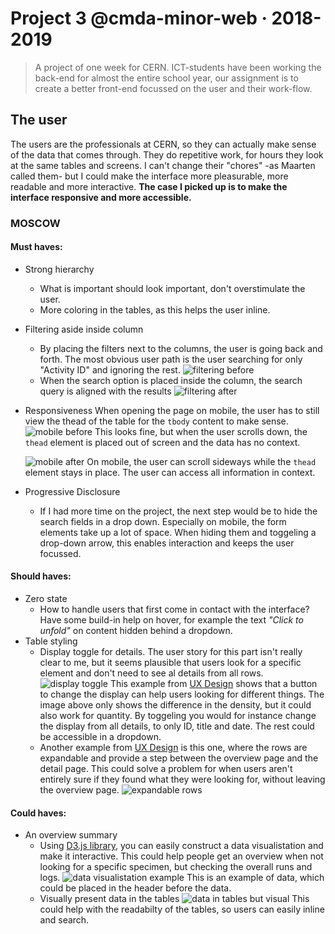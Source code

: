 # Project 3 @cmda-minor-web · 2018-2019
> A project of one week for CERN. ICT-students have been working the back-end for almost the entire school year, our assignment is to create a better front-end focussed on the user and their work-flow.

## The user
The users are the professionals at CERN, so they can actually make sense of the data that comes through. They do repetitive work, for hours they look at the same tables and screens. I can't change their "chores" -as Maarten called them- but I could make the interface more pleasurable, more readable and more interactive. __The case I picked up is to make the interface responsive and more accessible.__

### MOSCOW 

#### Must haves:
- Strong hierarchy
    - What is important should look important, don't overstimulate the user.
    - More coloring in the tables, as this helps the user inline.
- Filtering aside inside column
    - By placing the filters next to the columns, the user is going back and forth. The most obvious user path is the user searching for only "Activity ID" and ignoring the rest.
    ![filtering before](images/filter-tables.png)
    - When the search option is placed inside the column, the search query is aligned with the results
    ![filtering after](images/filter-tables-new.png)
- Responsiveness
    When opening the page on mobile, the user has to still view the thead of the table for the `tbody` content to make sense. 
    ![mobile before](images/mobile-before.png)
    This looks fine, but when the user scrolls down, the `thead` element is placed out of screen and the data has no context.
    
    ![mobile after](images/mobile-after.png)
    On mobile, the user can scroll sideways while the `thead` element stays in place. The user can access all information in context.
- Progressive Disclosure
    - If I had more time on the project, the next step would be to hide the search fields in a drop down. Especially on mobile, the form elements take up a lot of space. When hiding them and toggeling a drop-down arrow, this enables interaction and keeps the user focussed. 

#### Should haves:

- Zero state
    - How to handle users that first come in contact with the interface? Have some build-in help on hover, for example the text _"Click to unfold"_ on content hidden behind a dropdown.
- Table styling 
    - Display toggle for details. The user story for this part isn't really clear to me, but it seems plausible that users look for a specific element and don't need to see al details from all rows.
    ![display toggle](images/display-toggle.gif)
    This example from [UX Design](https://uxdesign.cc/design-better-data-tables-4ecc99d23356) shows that a button to change the display can help users looking for different things. The image above only shows the difference in the density, but it could also work for quantity. By toggeling you would for instance change the display from all details, to only ID, title and date. The rest could be accessible in a dropdown. 
    - Another example from [UX Design](https://uxdesign.cc/design-better-data-tables-4ecc99d23356) is this one, where the rows are expandable and provide a step between the overview page and the detail page. This could solve a problem for when users aren't entirely sure if they found what they were looking for, without leaving the overview page. ![expandable rows](images/expandable.gif)

#### Could haves:

- An overview summary
    - Using [D3.js library](https://d3js.org/), you can easily construct a data visualistation and make it interactive. This could help people get an overview when not looking for a specific specimen, but checking the overall runs and logs. 
    ![data visualistation example](images/data-vis.png)
    This is an example of data, which could be placed in the header before the data.
    - Visually present data in the tables
    ![data in tables but visual](images/visual-table.png)
    This could help with the readabilty of the tables, so users can easily inline and search.



